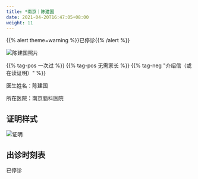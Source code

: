 ```yaml
---
title: *南京｜陈建国
date: 2021-04-20T16:47:05+08:00
weight: 11
---
```


{{% alert theme=warning %}}已停诊{{% /alert %}}

![陈建国照片](images/doctor/chen-jianguo.jpg)

{{% tag-pos 一次过 %}} {{% tag-pos 无需家长 %}}
{{% tag-neg "介绍信（或在读证明）" %}}

医生姓名：陈建国

所在医院：南京脑科医院

## 证明样式

![证明](images/doctor/chen-jianguo-zm.jpg)

## 出诊时刻表

已停诊
